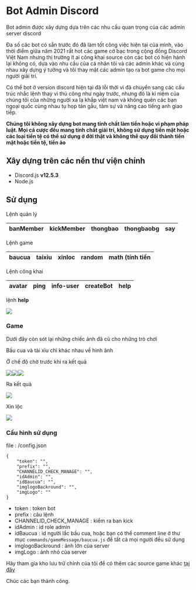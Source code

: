 # Bot Admin Discord
Bot admin được xây dựng dựa trên các nhu cầu quan trọng của các admin server discord

Đa số các bot có sẵn trước đó đã làm tốt công việc hiện tại của mình, vào thời điểm giữa năm 2021 rất hot các game cờ bạc trong cộng đồng Discord Việt Nam nhưng thị trường ít ai công khai source còn các bot có hiện hành lại không có, dựa vào nhu cầu của cá nhân tôi và các admin khác và cùng nhau xây dựng ý tưởng và tôi thay mặt các admin tạo ra bot game cho mọi người giải trí.

Có thể bot ở version discord hiện tại đã lỗi thời vì đã chuyển sang các cấu trúc nhắc lệnh thay vì thủ công như ngày trước, nhưng đó là kỉ niệm của chúng tôi của những người xa lạ khắp việt nam và không quên các bạn ngoại quốc cùng nhau tụ họp tán gẫu, tâm sự và nâng cao tiếng anh giao tiếp.

**Chúng tôi không xây dựng bot mang tính chất làm tiền hoặc vi phạm pháp luật. Mọi cá cược đều mang tính chất giải trí, không sử dụng tiền mặt hoặc các loại tiền tệ có thể sử dụng ở đời thật và không thể quy đổi thành tiền mặt hoặc tiền tệ, tiền ảo**

## Xây dựng trên các nền thư viện chính
- Discord.js **v12.5.3**
- Node.js

## Sử dụng

Lệnh quản lý

| banMember     | kickMember  | thongbao    | thongbaobg  | say         |
| ------------- |-------------|-------------|-------------|-------------|


Lệnh game

| baucua        | taixiu      | xinloc      | random      | math (tính tiền|
| ------------- |-------------|-------------|-------------|----------------|

Lệnh công khai

| avatar        | ping        | info-user   | createBot   | help        |
| ------------- |-------------|-------------|-------------|-------------|

lệnh **help**

<img src="https://i.imgur.com/5DODsRl.png">

### Game

Dưới đây còn sót lại những chiếc ảnh đã cũ cho những trò chơi

Bầu cua và tài xỉu chỉ khác nhau về hình ảnh

Ở chế độ chờ trước khi ra kết quả

<img src="https://cdn.discordapp.com/emojis/1014831508822962196.gif?size=96&quality=lossless"><img src="https://cdn.discordapp.com/emojis/1014831508822962196.gif?size=96&quality=lossless"><img src="https://cdn.discordapp.com/emojis/1014831508822962196.gif?size=96&quality=lossless">

Ra kết quả

<img src="https://i.imgur.com/ijGf0iX.png">

Xin lộc 

<img src="https://i.imgur.com/Eyzcr1I.png">

### Cấu hình sử dụng

file : /config.json
```
{
    "token": "",
    "prefix": "",
    "CHANNELID_CHECK_MANAGE": "",
    "idAdmin": "",
    "idBaucua": "",
    "imglogoBackround": "",
    "imgLogo": ""
}
```
* token : token bot
* prefix : câu lệnh
* CHANNELID_CHECK_MANAGE : kiểm ra ban kick
* idAdmin : id role admin 
* idBaucua : id người lắc bầu cua, hoặc bạn có thể comment line ở thư mục ```commands/gameMessage/baucua.js``` để tất cả mọi người đều sử dụng
* imglogoBackround : ảnh lớn của server
* imgLogo : ảnh nhỏ của server

Hãy tham gia kho lưu trữ chính của tôi để có thêm các source game khác [tại đây](https://discord.gg/JBt2mTPQa)

Chúc các bạn thành công.

